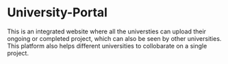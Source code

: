 # University-Portal
This is an integrated website where all the universties can upload their ongoing or completed project, which can also be seen by other universities. This platform also helps different universities to collobarate on a single project.
